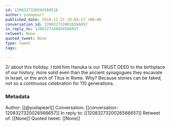 ```yaml
---
id: 1208327320584384518
author: yudapearl
published_date: 2019-12-21 10:04:17 +00:00
conversation_id: 1208327320026566657
in_reply_to: 1208327320026566657
retweet: None
quoted_tweet: None
type: tweet
tags:

---
```


2/ about this holiday. I told him Hanuka is our TRUST DEED to the birthplace of our history, more solid even than the ancient synagogues they excavate in Israel, or the arch of Titus in Rome. Why? Because stones can be faked, not so a continuous celebration for 110 generations.

### Metadata

Author: [[@yudapearl]]
Conversation: [[conversation-1208327320026566657]]
In reply to: [[1208327320026566657]]
Retweet of: [[None]]
Quoted tweet: [[None]]
